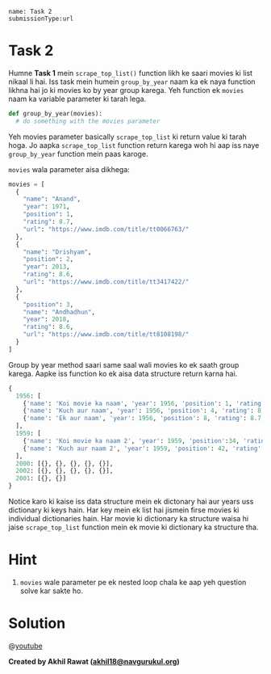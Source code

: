 ```ngMeta
name: Task 2
submissionType:url
```

# Task 2

Humne **Task 1** mein `scrape_top_list()` function likh ke saari movies ki list nikaal li hai. Iss task mein humein `group_by_year` naam ka ek naya function likhna hai jo ki movies ko by year group karega. Yeh function ek `movies` naam ka variable parameter ki tarah lega.

```python
def group_by_year(movies):
  # do something with the movies parameter
```

Yeh movies parameter basically `scrape_top_list` ki return value ki tarah hoga. Jo aapka `scrape_top_list` function return karega woh hi aap iss naye `group_by_year` function mein paas karoge.

`movies` wala parameter aisa dikhega:

```python
movies = [
  {
    "name": "Anand",
    "year": 1971,
    "position": 1,
    "rating": 8.7,
    "url": "https://www.imdb.com/title/tt0066763/"
  },
  {
    "name": "Drishyam",
    "position": 2,
    "year": 2013,
    "rating": 8.6,
    "url": "https://www.imdb.com/title/tt3417422/"
  },
  {
    "position": 3,
    "name": "Andhadhun",
    "year": 2018,
    "rating": 8.6,
    "url": "https://www.imdb.com/title/tt8108198/"
  }
]
```

Group by year method saari same saal wali movies ko ek saath group karega. Aapke iss function ko ek aisa data structure return karna hai.


```python
{
  1956: [
    {'name': 'Koi movie ka naam', 'year': 1956, 'position': 1, 'rating': 8.7, 'url': 'https://imdb.com/title/koi-title-ka-link'},
    {'name': 'Kuch aur naam', 'year': 1956, 'position': 4, 'rating': 8.7, 'url': 'https://imdb.com/title/koi-title-ka-link'},
    {'name': 'Ek aur naam', 'year': 1956, 'position': 8, 'rating': 8.7, 'url': 'https://imdb.com/title/koi-title-ka-link'}
  ],
  1959: [
    {'name': 'Koi movie ka naam 2', 'year': 1959, 'position':34, 'rating': 8.7, 'url': 'https://imdb.com/title/koi-title-ka-link'},
    {'name': 'Kuch aur naam 2', 'year': 1959, 'position': 42, 'rating': 8.7, 'url': 'https://imdb.com/title/koi-title-ka-link'},
  ],
  2000: [{}, {}, {}, {}, {}],
  2002: [{}, {}, {}, {}, {}],
  2001: [{}, {}]
}
```

Notice karo ki kaise iss data structure mein ek dictonary hai aur years uss dictionary ki keys hain. Har key mein ek list hai jismein firse movies ki individual dictionaries hain. Har movie ki dictionary ka structure waisa hi jaise `scrape_top_list` function mein ek movie ki dictionary ka structure tha.

# Hint

1. `movies` wale parameter pe ek nested loop chala ke aap yeh question solve kar sakte ho.

# Solution

@[youtube](https://youtu.be/V5dsZjjD1Jc)

**Created by Akhil Rawat (akhil18@navgurukul.org)**

